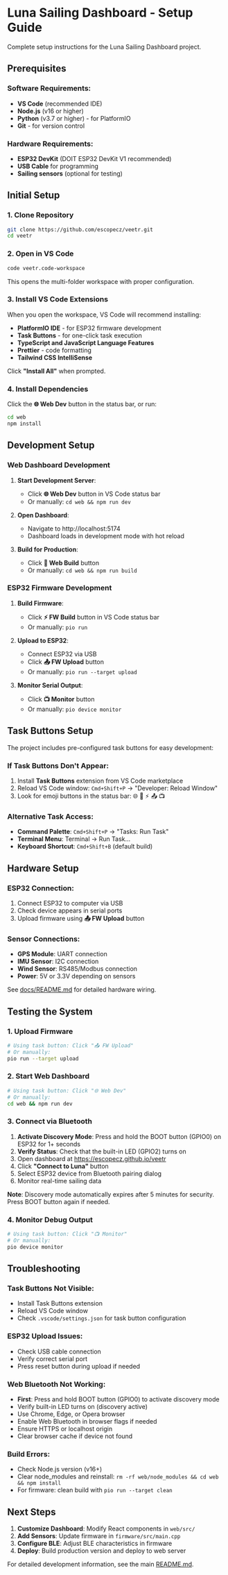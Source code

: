 # Luna Sailing Dashboard - Setup Guide

Complete setup instructions for the Luna Sailing Dashboard project.

## Prerequisites

### Software Requirements:
- **VS Code** (recommended IDE)
- **Node.js** (v16 or higher)
- **Python** (v3.7 or higher) - for PlatformIO
- **Git** - for version control

### Hardware Requirements:
- **ESP32 DevKit** (DOIT ESP32 DevKit V1 recommended)
- **USB Cable** for programming
- **Sailing sensors** (optional for testing)

## Initial Setup

### 1. Clone Repository
```bash
git clone https://github.com/escopecz/veetr.git
cd veetr
```

### 2. Open in VS Code
```bash
code veetr.code-workspace
```
This opens the multi-folder workspace with proper configuration.

### 3. Install VS Code Extensions
When you open the workspace, VS Code will recommend installing:
- **PlatformIO IDE** - for ESP32 firmware development
- **Task Buttons** - for one-click task execution
- **TypeScript and JavaScript Language Features**
- **Prettier** - code formatting
- **Tailwind CSS IntelliSense**

Click **"Install All"** when prompted.

### 4. Install Dependencies
Click the **🌐 Web Dev** button in the status bar, or run:
```bash
cd web
npm install
```

## Development Setup

### Web Dashboard Development

1. **Start Development Server**:
   - Click **🌐 Web Dev** button in VS Code status bar
   - Or manually: `cd web && npm run dev`

2. **Open Dashboard**: 
   - Navigate to http://localhost:5174
   - Dashboard loads in development mode with hot reload

3. **Build for Production**:
   - Click **🔧 Web Build** button  
   - Or manually: `cd web && npm run build`

### ESP32 Firmware Development

1. **Build Firmware**:
   - Click **⚡ FW Build** button in VS Code status bar
   - Or manually: `pio run`

2. **Upload to ESP32**:
   - Connect ESP32 via USB
   - Click **📤 FW Upload** button
   - Or manually: `pio run --target upload`

3. **Monitor Serial Output**:
   - Click **📺 Monitor** button
   - Or manually: `pio device monitor`

## Task Buttons Setup

The project includes pre-configured task buttons for easy development:

### If Task Buttons Don't Appear:
1. Install **Task Buttons** extension from VS Code marketplace
2. Reload VS Code window: `Cmd+Shift+P` → "Developer: Reload Window"
3. Look for emoji buttons in the status bar: 🌐 🔧 ⚡ 📤 📺

### Alternative Task Access:
- **Command Palette**: `Cmd+Shift+P` → "Tasks: Run Task"
- **Terminal Menu**: Terminal → Run Task...
- **Keyboard Shortcut**: `Cmd+Shift+B` (default build)

## Hardware Setup

### ESP32 Connection:
1. Connect ESP32 to computer via USB
2. Check device appears in serial ports
3. Upload firmware using **📤 FW Upload** button

### Sensor Connections:
- **GPS Module**: UART connection
- **IMU Sensor**: I2C connection  
- **Wind Sensor**: RS485/Modbus connection
- **Power**: 5V or 3.3V depending on sensors

See [docs/README.md](./docs/README.md) for detailed hardware wiring.

## Testing the System

### 1. Upload Firmware
```bash
# Using task button: Click "📤 FW Upload"
# Or manually:
pio run --target upload
```

### 2. Start Web Dashboard
```bash
# Using task button: Click "🌐 Web Dev"  
# Or manually:
cd web && npm run dev
```

### 3. Connect via Bluetooth
1. **Activate Discovery Mode**: Press and hold the BOOT button (GPIO0) on ESP32 for 1+ seconds
2. **Verify Status**: Check that the built-in LED (GPIO2) turns on
3. Open dashboard at https://escopecz.github.io/veetr
4. Click **"Connect to Luna"** button
5. Select ESP32 device from Bluetooth pairing dialog
6. Monitor real-time sailing data

**Note**: Discovery mode automatically expires after 5 minutes for security. Press BOOT button again if needed.

### 4. Monitor Debug Output
```bash
# Using task button: Click "📺 Monitor"
# Or manually:
pio device monitor
```

## Troubleshooting

### Task Buttons Not Visible:
- Install Task Buttons extension
- Reload VS Code window
- Check `.vscode/settings.json` for task button configuration

### ESP32 Upload Issues:
- Check USB cable connection
- Verify correct serial port
- Press reset button during upload if needed

### Web Bluetooth Not Working:
- **First**: Press and hold BOOT button (GPIO0) to activate discovery mode
- Verify built-in LED turns on (discovery active)
- Use Chrome, Edge, or Opera browser
- Enable Web Bluetooth in browser flags if needed
- Ensure HTTPS or localhost origin
- Clear browser cache if device not found

### Build Errors:
- Check Node.js version (v16+)
- Clear node_modules and reinstall: `rm -rf web/node_modules && cd web && npm install`
- For firmware: clean build with `pio run --target clean`

## Next Steps

1. **Customize Dashboard**: Modify React components in `web/src/`
2. **Add Sensors**: Update firmware in `firmware/src/main.cpp`
3. **Configure BLE**: Adjust BLE characteristics in firmware
4. **Deploy**: Build production version and deploy to web server

For detailed development information, see the main [README.md](./README.md).